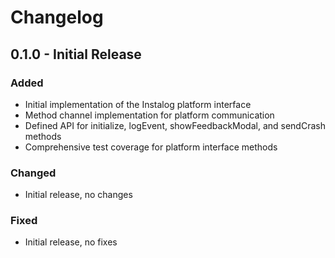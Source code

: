 # Changelog

## 0.1.0 - Initial Release

### Added
- Initial implementation of the Instalog platform interface
- Method channel implementation for platform communication
- Defined API for initialize, logEvent, showFeedbackModal, and sendCrash methods
- Comprehensive test coverage for platform interface methods

### Changed
- Initial release, no changes

### Fixed
- Initial release, no fixes 
